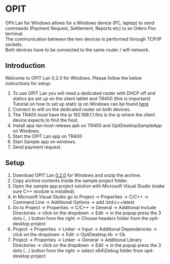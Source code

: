 # OPIT

OPit Lan for Windows allows for a Windows device (PC, laptop) to send commands (Payment Request, Settlement, Reports etc) to an Odero Pos terminal.<br/>
The communication between the two devices is performed through TCP/IP sockets.<br/>
Both devices have to be connected to the same router / wifi network.

## Introduction

Welcome to OPIT Lan 0.2.0 for Windows. Please follow the below instructions for setup:<br/>
1. To use OPIT Lan you will need a dedicated router with DHCP off and statics ips set up on the client tablet and TR400 (this is important)<br/>
Tutorial on how to set up static ip on Windows can be found [here](https://pureinfotech.com/set-static-ip-address-windows-10)<br/>
2. Connect to wifi on the dedicated router on both devices.<br/>
3. The TR400 must have the ip 192.168.1.1 this is the ip where the client device expects to find the host.<br/>
4. Install app-lan-host-release.apk on TR400 and OpitDesktopSampleApp on Windows.<br/>
5. Start the OPIT Lan app on TR400<br/>
6. Start Sample app on windows.<br/>
7. Send payment request.

## Setup

1. Download OPIT Lan [0.2.0](https://github.com/OderoPos/opit-windows/releases/tag/0.2.0) for Windows and unzip the archive.<br/>
2. Copy archive contents inside the sample project folder.<br/>
3. Open the sample app project solution with Microsoft Visual Studio (make sure C++ module is installed).<br/>
4. In Microsoft Visual Studio go to Project -> Properties -> C/C++ -> Command Line -> Additional Options -> add /std:c++latest<br/>
5. Go to Project -> Properties -> C/C++ -> General -> Additional Include Directories -> click on the dropdown -> Edit -> 
in the popup press the 3 dots (...) button from the right -> Choose headers folder from the opit-desktop project<br/>
6. Project -> Properties -> Linker -> Input -> Additional Dependencies -> click on the dropdown -> 
Edit -> OpitDesktop.lib -> Ok<br/>
7. Project -> Properties -> Linker -> General -> Additional Library Directories -> click on the dropdown -> Edit -> 
in the popup press the 3 dots (...) button from the right -> select x64\Debug folder from opit-desktop project